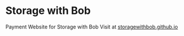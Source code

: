 # Storage with Bob
Payment Website for Storage with Bob
Visit at [storagewithbob.github.io](https://storagewithbob.github.io)
